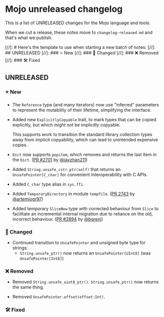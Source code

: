 # Mojo unreleased changelog

This is a list of UNRELEASED changes for the Mojo language and tools.

When we cut a release, these notes move to `changelog-released.md` and that's
what we publish.

[//]: # Here's the template to use when starting a new batch of notes:
[//]: ## UNRELEASED
[//]: ### ⭐️ New
[//]: ### 🦋 Changed
[//]: ### ❌ Removed
[//]: ### 🛠️ Fixed

## UNRELEASED

### ⭐️ New

- The `Reference` type (and many iterators) now use "inferred" parameters to
  represent the mutability of their lifetime, simplifying the interface.

- Added new `ExplicitlyCopyable` trait, to mark types that can be copied
  explicitly, but which might not be implicitly copyable.

  This supports work to transition the standard library collection types away
  from implicit copyability, which can lead to unintended expensive copies.

- `Dict` now supports `popitem`, which removes and returns the last item in the `Dict`.
([PR #2701](https://github.com/modularml/mojo/pull/2701)
by [@jayzhan211](https://github.com/jayzhan211))

- Added `String.unsafe_cstr_ptr(self)` that returns an `UnsafePointer[C_char]`
  for convenient interoperability with C APIs.

- Added `C_char` type alias in `sys.ffi`.

- Added `TemporaryDirectory` in module `tempfile`.
  ([PR 2743](https://github.com/modularml/mojo/pull/2743) by [@artemiogr97](https://github.com/artemiogr97))

- Added temporary `SliceNew` type with corrected behaviour from `Slice` to facilitate
  an incremental internal migration due to reliance on the old, incorrect behaviour.
  ([PR #2894](https://github.com/modularml/mojo/pull/2894) by [@bgreni](https://github.com/bgreni))

### 🦋 Changed

- Continued transition to `UnsafePointer` and unsigned byte type for strings:
  - `String.unsafe_ptr()` now returns an `UnsafePointer[UInt8]`
    (was `UnsafePointer[Int8]`)

### ❌ Removed

- Removed `String.unsafe_uint8_ptr()`. `String.unsafe_ptr()` now returns the
  same thing.

- Removed `UnsafePointer.offset(offset:Int)`.

### 🛠️ Fixed

